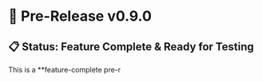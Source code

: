 # 🚀 Pre-Release v0.9.0

## 📋 Status: Feature Complete & Ready for Testing

This is a **feature-complete pre-r